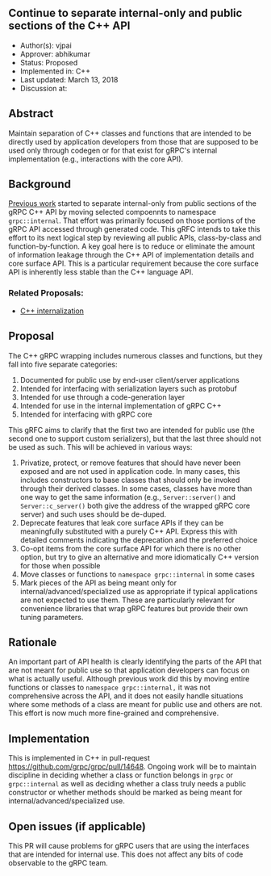 Continue to separate internal-only and public sections of the C++ API
----
* Author(s): vjpai
* Approver: abhikumar
* Status: Proposed
* Implemented in: C++
* Last updated: March 13, 2018
* Discussion at: 

## Abstract

Maintain separation of C++ classes and functions that are intended
to be directly used by application developers from those that are
supposed to be used only through codegen or for that exist for gRPC's
internal implementation (e.g., interactions with the core API).

## Background

[Previous work](https://github.com/grpc/proposal/pull/28) started to
separate internal-only from public sections of the gRPC C++ API by
moving selected compoennts to namespace `grpc::internal`. That effort
was primarily focused on those portions of the gRPC API accessed
through generated code. This gRFC intends to take this effort to its
next logical step by reviewing all public APIs, class-by-class and
function-by-function. A key goal here is to reduce or eliminate the
amount of information leakage through the C++ API of implementation
details and core surface API. This is a particular requirement because
the core surface API is inherently less stable than the C++ language API.

### Related Proposals:

- [C++ internalization](https://github.com/grpc/proposal/pull/28)

## Proposal

The C++ gRPC wrapping includes numerous classes and functions, but
they fall into five separate categories:

1. Documented for public use by end-user client/server applications
1. Intended for interfacing with serialization layers such as protobuf
1. Intended for use through a code-generation layer
1. Intended for use in the internal implementation of gRPC C++
1. Intended for interfacing with gRPC core

This gRFC aims to clarify that the first two are intended for public
use (the second one to support custom serializers), but that the last
three should not be used as such. This will be achieved in various
ways:

1. Privatize, protect, or remove features that should have never been
exposed and are not used in application code. In many cases, this
includes constructors to base classes that should only be invoked
through their derived classes. In some cases, classes have more than
one way to get the same information (e.g., `Server::server()` and
`Server::c_server()` both give the address of the wrapped gRPC core
server) and such uses should be de-duped.
1. Deprecate features that leak core surface APIs if they can be
meaningfully substituted with a purely C++ API. Express this with
detailed comments indicating the deprecation and the preferred choice
1. Co-opt items from the core surface API for which there is no other option, but try to give an alternative and more idiomatically C++ version for those when possible
1. Move classes or functions to `namespace grpc::internal` in some
cases
1. Mark pieces of the API as being meant only for
   internal/advanced/specialized use as appropriate if typical
   applications are not expected to use them. These are particularly
   relevant for convenience libraries that wrap gRPC features but
   provide their own tuning parameters.

## Rationale

An important part of API health is clearly identifying the parts of
the API that are not meant for public use so that application
developers can focus on what is actually useful. Although previous
work did this by moving entire functions or classes to `namespace
grpc::internal,` it was not comprehensive across the API, and it does
not easily handle situations where some methods of a class are meant
for public use and others are not. This effort is now much more
fine-grained and comprehensive.

## Implementation

This is implemented in C++ in pull-request
https://github.com/grpc/grpc/pull/14648. Ongoing work will be to
maintain discipline in deciding whether a class or function belongs in
`grpc` or `grpc::internal` as well as deciding whether a class truly
needs a public constructor or whether methods should be marked as
being meant for internal/advanced/specialized use.

## Open issues (if applicable)

This PR will cause problems for gRPC users that are using the
interfaces that are intended for internal use. This does not affect
any bits of code observable to the gRPC team.

